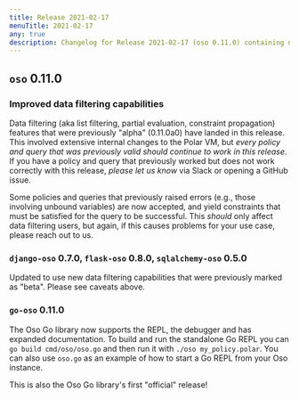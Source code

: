 ```yaml
---
title: Release 2021-02-17
menuTitle: 2021-02-17
any: true
description: Changelog for Release 2021-02-17 (oso 0.11.0) containing new features, bug fixes, and more.
---
```


## `oso` 0.11.0

### Improved data filtering capabilities

Data filtering (aka list filtering, partial evaluation, constraint propagation)
features that were previously "alpha" (0.11.0a0) have landed in this release.
This involved extensive internal changes to the Polar VM, but _every policy
and query that was previously valid should continue to work in this release_.
If you have a policy and query that previously worked but does not work
correctly with this release, _please let us know_ via Slack or opening
a GitHub issue.

Some policies and queries that previously raised errors (e.g., those involving
unbound variables) are now accepted, and yield constraints that must be satisfied
for the query to be successful. This *should* only affect data filtering users,
but again, if this causes problems for your use case, please reach out to us.

### `django-oso` 0.7.0, `flask-oso` 0.8.0, `sqlalchemy-oso` 0.5.0

Updated to use new data filtering capabilities that were previously
marked as "beta". Please see caveats above.

### `go-oso` 0.11.0

The Oso Go library now supports the REPL, the debugger and has expanded documentation.
To build and run the standalone Go REPL you can `go build cmd/oso/oso.go` and then run
it with `./oso my_policy.polar`. You can also use `oso.go` as an example of how to start
a Go REPL from your Oso instance.

This is also the Oso Go library's first "official" release!
